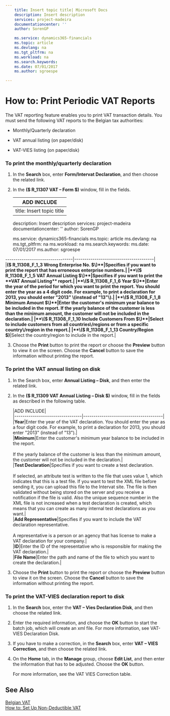 ```yaml
---
    title: Insert topic title| Microsoft Docs
    description: Insert description
    services: project-madeira
    documentationcenter: ''
    author: SorenGP

    ms.service: dynamics365-financials
    ms.topic: article
    ms.devlang: na
    ms.tgt_pltfrm: na
    ms.workload: na
    ms.search.keywords:
    ms.date: 07/01/2017
    ms.author: sgroespe

---
```

# How to: Print Periodic VAT Reports
The VAT reporting feature enables you to print VAT transaction details. You must send the following VAT reports to the Belgian tax authorities:  
  
-   Monthly\/Quarterly declaration  
  
-   VAT annual listing \(on paper\/disk\)  
  
-   VAT-VIES listing \(on paper\/disk\)  
  
### To print the monthly\/quarterly declaration  
  
1.  In the **Search** box, enter **Form\/Intervat Declaration**, and then choose the related link.  
  
2.  In the **\($ R\_11307 VAT – Form $\)** window, fill in the fields.  
  
    |ADD INCLUDE<!--[!INCLUDE[bp_tablefield](../../includes/bp_tabledescription_md.md)]-->|  
    |---
    title: Insert topic title| Microsoft Docs
    description: Insert description
    services: project-madeira
    documentationcenter: ''
    author: SorenGP

    ms.service: dynamics365-financials
    ms.topic: article
    ms.devlang: na
    ms.tgt_pltfrm: na
    ms.workload: na
    ms.search.keywords:
    ms.date: 07/01/2017
    ms.author: sgroespe

---------------------------------|---------------------------------------|  
    |**\($ R\_11308\_F\_1\_3 Wrong Enterprise No. $\)**|Specifies if you want to print the report that has erroneous enterprise numbers.|  
    |**\($ R\_11308\_F\_1\_5 VAT Annual Listing $\)**|Specifies if you want to print the **VAT Annual Listing** report.|  
    |**\($ R\_11308\_F\_1\_6 Year $\)**|Enter the year of the period for which you want to print the report. You should enter the year as a 4 digit code. For example, to print a declaration for 2013, you should enter "2013" \(instead of "13"\).|  
    |**\($ R\_11308\_F\_1\_8 Minimum Amount $\)**|Enter the customer's minimum year balance to be included in the report. If the yearly balance of the customer is less than the minimum amount, the customer will not be included in the declaration.|  
    |**\($ R\_11308\_F\_1\_10 Include Customers From $\)**|Select to include customers from all countries\/regions or from a specific country\/region in the report.|  
    |**\($ R\_11308\_F\_1\_13 Country\/Region $\)**|Select the country\/region to include in the report.|  
  
3.  Choose the **Print** button to print the report or choose the **Preview** button to view it on the screen. Choose the **Cancel** button to save the information without printing the report.  
  
### To print the VAT annual listing on disk  
  
1.  In the Search box, enter **Annual Listing – Disk**, and then enter the related link.  
  
2.  In the **\($ R\_11309 VAT Annual Listing – Disk $\)** window, fill in the fields as described in the following table.  
  
    |ADD INCLUDE<!--[!INCLUDE[bp_tablefield](../../includes/bp_tabledescription_md.md)]-->|  
    |---------------------------------|---------------------------------------|  
    |**Year**|Enter the year of the VAT declaration. You should enter the year as a four digit code. For example, to print a declaration for 2013, you should enter "2013" \(instead of "13"\).|  
    |**Minimum**|Enter the customer's minimum year balance to be included in the report.<br /><br /> If the yearly balance of the customer is less than the minimum amount, the customer will not be included in the declaration.|  
    |**Test Declaration**|Specifies if you want to create a test declaration.<br /><br /> If selected, an attribute test is written to the file that uses value 1, which indicates that this is a test file. If you want to test the XML file before sending it, you can upload this file to the Intervat site. The file is then validated without being stored on the server and you receive a notification if the file is valid. Also the unique sequence number in the XML file is not increased when a test declaration is created, which means that you can create as many internal test declarations as you want.|  
    |**Add Representative**|Specifies if you want to include the VAT declaration representative.<br /><br /> A representative is a person or an agency that has license to make a VAT declaration for your company.|  
    |**ID**|Enter the ID of the representative who is responsible for making the VAT declaration.|  
    |**File Name**|Enter the path and name of the file to which you want to create the declaration.|  
  
3.  Choose the **Print** button to print the report or choose the **Preview** button to view it on the screen. Choose the **Cancel** button to save the information without printing the report.  
  
### To print the VAT-VIES declaration report to disk  
  
1.  In the **Search** box, enter the **VAT – Vies Declaration Disk**, and then choose the related link.  
  
2.  Enter the required information, and choose the **OK** button to start the batch job, which will create an xml file. For more information, see VAT- VIES Declaration Disk.  
  
3.  If you have to make a correction, in the **Search** box, enter **VAT – VIES Correction**, and then choose the related link.  
  
4.  On the **Home** tab, in the **Manage** group, choose **Edit List**, and then enter the information that has to be adjusted. Choose the **OK** button.  
  
     For more information, see the VAT VIES Correction table.  
  
## See Also  
 [Belgian VAT](../belgian-vat.md)   
 [How to: Set Up Non-Deductible VAT](../how-to-set-up-non-deductible-vat.md)